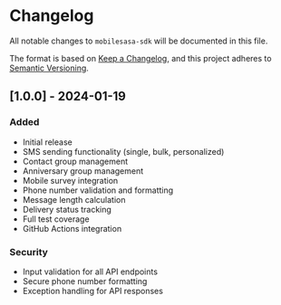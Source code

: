 # Changelog

All notable changes to `mobilesasa-sdk` will be documented in this file.

The format is based on [Keep a Changelog](https://keepachangelog.com/en/1.0.0/),
and this project adheres to [Semantic Versioning](https://semver.org/spec/v2.0.0.html).

## [1.0.0] - 2024-01-19

### Added
- Initial release
- SMS sending functionality (single, bulk, personalized)
- Contact group management
- Anniversary group management
- Mobile survey integration
- Phone number validation and formatting
- Message length calculation
- Delivery status tracking
- Full test coverage
- GitHub Actions integration

### Security
- Input validation for all API endpoints
- Secure phone number formatting
- Exception handling for API responses

